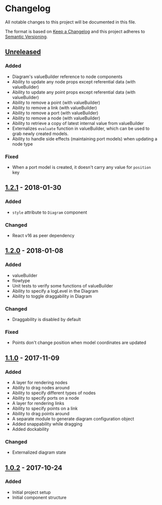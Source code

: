 # Changelog
All notable changes to this project will be documented in this file.

The format is based on [Keep a Changelog](http://keepachangelog.com/en/1.0.0/)
and this project adheres to [Semantic Versioning](http://semver.org/spec/v2.0.0.html).

## [Unreleased]
### Added
- Diagram's valueBuilder reference to node components
- Ability to update any node props except referential data (with valueBuilder)
- Ability to update any point props except referential data (with valueBuilder)
- Ability to remove a point (with valueBuilder)
- Ability to remove a link (with valueBuilder)
- Ability to remove a port (with valueBuilder)
- Ability to remove a node (with valueBuilder)
- Ability to retrieve a copy of latest internal value from valueBuilder
- Externalizes `evaluate` function in valueBuilder, which can be used to grab newly created models.
- Ability to handle side effects (maintaining port models) when updating a node type

### Fixed
- When a port model is created, it doesn't carry any value for `position` key

## [1.2.1] - 2018-01-30
### Added
- `style` attribute to `Diagram` component

### Changed
- React v16 as peer dependency

## [1.2.0] - 2018-01-08
### Added
- valueBuilder
- flowtype
- Unit tests to verify some functions of valueBuilder
- Ability to specify a logLevel in the Diagram
- Ability to toggle draggability in Diagram

### Changed
- Draggability is disabled by default

### Fixed
- Points don't change position when model coordinates are updated

## [1.1.0] - 2017-11-09
### Added
- A layer for rendering nodes
- Ability to drag nodes around
- Ability to specify different types of nodes
- Ability to specify ports on a node
- A layer for rendering links
- Ability to specify points on a link
- Ability to drag points around
- A separate module to generate diagram configuration object
- Added snappability while dragging
- Added dockability

### Changed
- Externalized diagram state

## [1.0.2] - 2017-10-24
### Added
- Initial project setup
- Initial component structure

[Unreleased]: https://github.com/emumba-com/drawit/compare/v1.2.1...HEAD
[1.2.1]: https://github.com/emumba-com/drawit/compare/v1.2.0...v1.2.1
[1.2.0]: https://github.com/emumba-com/drawit/compare/v1.1.0...v1.2.0
[1.1.0]: https://github.com/emumba-com/drawit/compare/v1.0.2...v1.1.0
[1.0.2]: https://github.com/emumba-com/drawit/tree/v1.0.2